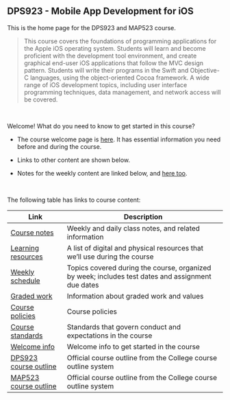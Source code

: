 ## DPS923 - Mobile App Development for iOS

This is the home page for the DPS923 and MAP523 course.

> This course covers the foundations of programming applications for the Apple iOS operating system. Students will learn and become proficient with the development tool environment, and create graphical end-user iOS applications that follow the MVC design pattern. Students will write their programs in the Swift and Objective-C languages, using the object-oriented Cocoa framework. A wide range of iOS development topics, including user interface programming techniques, data management, and network access will be covered.

<br>

Welcome! What do you need to know to get started in this course?

* The course welcome page is [here](welcome). It has essential information you need before and during the course. 

* Links to other content are shown below. 

* Notes for the weekly content are linked below, and [here too](notes/). 

<br>

The following table has links to course content:

| Link | Description |
| ---- | ----------- |
| [Course notes](notes/) | Weekly and daily class notes, and related information |
| [Learning resources](resources) | A list of digital and physical resources that we’ll use during the course |
| [Weekly schedule](weekly-schedule) | Topics covered during the course, organized by week; includes test dates and assignment due dates |
| [Graded work](graded-work) | Information about graded work and values |
| [Course policies](/policies) | Course policies |
| [Course standards](standards) | Standards that govern conduct and expectations in the course |
| [Welcome info](welcome) | Welcome info to get started in the course |
| [DPS923 course outline](https://ict.senecacollege.ca/course/dps923) | Official course outline from the College course outline system |
| [MAP523 course outline](https://ict.senecacollege.ca/course/map523) | Official course outline from the College course outline system |

<br>
